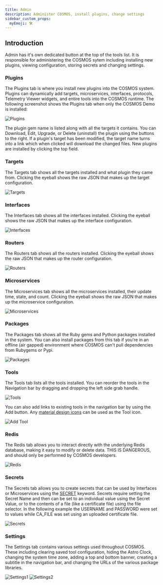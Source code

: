 ```yaml
---
title: Admin
description: Administer COSMOS, install plugins, change settings
sidebar_custom_props:
  myEmoji: 🛠️
---
```


## Introduction

Admin has it's own dedicated button at the top of the tools list. It is responsible for administering the COSMOS sytem including installing new plugins, viewing configuration, storing secrets and changing settings.

### Plugins

The Plugins tab is where you install new plugins into the COSMOS system. Plugins can dynamically add targets, microservices, interfaces, protocols, Telemetry Viewer widgets, and entire tools into the COSMOS runtime. The following screenshot shows the Plugins tab when only the COSMOS Demo is installed:

![Plugins](/img/admin/plugins.png)

The plugin gem name is listed along with all the targets it contains. You can Download, Edit, Upgrade, or Delete (uninstall) the plugin using the buttons to the right. If a plugin's target has been modified, the target name turns into a link which when clicked will download the changed files. New plugins are installed by clicking the top field.

### Targets

The Targets tab shows all the targets installed and what plugin they came from. Clicking the eyeball shows the raw JSON that makes up the target configuration.

![Targets](/img/admin/targets.png)

### Interfaces

The Interfaces tab shows all the interfaces installed. Clicking the eyeball shows the raw JSON that makes up the interface configuration.

![Interfaces](/img/admin/interfaces.png)

### Routers

The Routers tab shows all the routers installed. Clicking the eyeball shows the raw JSON that makes up the router configuration.

![Routers](/img/admin/routers.png)

### Microservices

The Microservices tab shows all the microservices installed, their update time, state, and count. Clicking the eyeball shows the raw JSON that makes up the microservice configuration.

![Microservices](/img/admin/microservices.png)

### Packages

The Packages tab shows all the Ruby gems and Python packages installed in the system. You can also install packages from this tab if you're in an offline (air gapped) environment where COSMOS can't pull dependencies from Rubygems or Pypi.

![Packages](/img/admin/packages.png)

### Tools

The Tools tab lists all the tools installed. You can reorder the tools in the Navigation bar by dragging and dropping the left side grab handle.

![Tools](/img/admin/tools.png)

You can also add links to existing tools in the navigation bar by using the Add button. Any [material design icons](https://pictogrammers.com/library/mdi/) can be used as the Tool icon.

![Add Tool](/img/admin/add_tool.png)

### Redis

The Redis tab allows you to interact directly with the underlying Redis database, making it easy to modify or delete data. THIS IS DANGEROUS, and should only be performed by COSMOS developers.

![Redis](/img/admin/redis.png)

### Secrets

The Secrets tab allows you to create secrets that can be used by Interfaces or Microservices using the [SECRET](../configuration/plugins#secret) keyword. Secrets require setting the Secret Name and then can be set to an individual value using the Secret Value, or to the contents of a file \(like a certificate file\) using the file selector. In the following example the USERNAME and PASSWORD were set to values while CA_FILE was set using an uploaded certificate file.

![Secrets](/img/admin/secrets.png)

### Settings

The Settings tab contains various settings used throughout COSMOS. These including clearing saved tool configuration, hiding the Astro Clock, changing the system time zone, adding a top and bottom banner, creating a subtitle in the navigation bar, and changing the URLs of the various package libraries.

![Settings1](/img/admin/settings1.png)
![Settings2](/img/admin/settings2.png)
